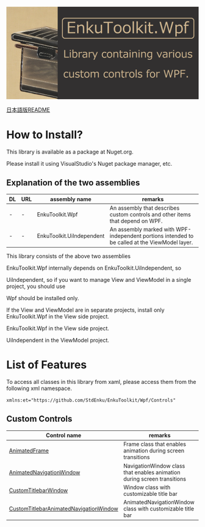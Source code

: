 ![logo](./docs/imgs/logo.png)

[日本語版README](./README-jp.md)

# How to Install?

This library is available as a package at Nuget.org.

Please install it using VisualStudio's Nuget package manager, etc.



## Explanation of the two assemblies

| DL   | URL  | assembly name             | remarks                                                      |
| ---- | ---- | ------------------------- | ------------------------------------------------------------ |
| -    | -    | EnkuToolkit.Wpf           | An assembly that describes custom controls and other items that depend on WPF. |
| -    | -    | EnkuToolkit.UiIndependent | An assembly marked with WPF-independent portions intended to be called at the ViewModel layer. |

This library consists of the above two assemblies

EnkuToolkit.Wpf internally depends on EnkuToolkit.UiIndependent, so

UiIndependent, so if you want to manage View and ViewModel in a single project, you should use

Wpf should be installed only.

If the View and ViewModel are in separate projects, install only EnkuToolkit.Wpf in the View side project.

EnkuToolkit.Wpf in the View side project.

UiIndependent in the ViewModel project.



# List of Features

To access all classes in this library from xaml, please access them from the following xml namespace.

```xaml
xmlns:et="https://github.com/StdEnku/EnkuToolkit/Wpf/Controls"
```



## Custom Controls

| Control name                                                 | remarks                                                      |
| ------------------------------------------------------------ | ------------------------------------------------------------ |
| [AnimatedFrame](./docs/AnimatedFrame-en.md)                  | Frame class that enables animation during screen transitions |
| [AnimatedNavigationWindow](./docs/AnimatedNavigationWindow-en.md) | NavigationWindow class that enables animation during screen transitions |
| [CustomTitlebarWindow](./docs/CustomTitlebarWindow-en.md)    | Window class with customizable title bar                     |
| [CustomTitlebarAnimatedNavigationWindow](./docs/CustomTitlebarAnimatedNavigationWindow-en.md) | AnimatedNavigationWindow class with customizable title bar   |

